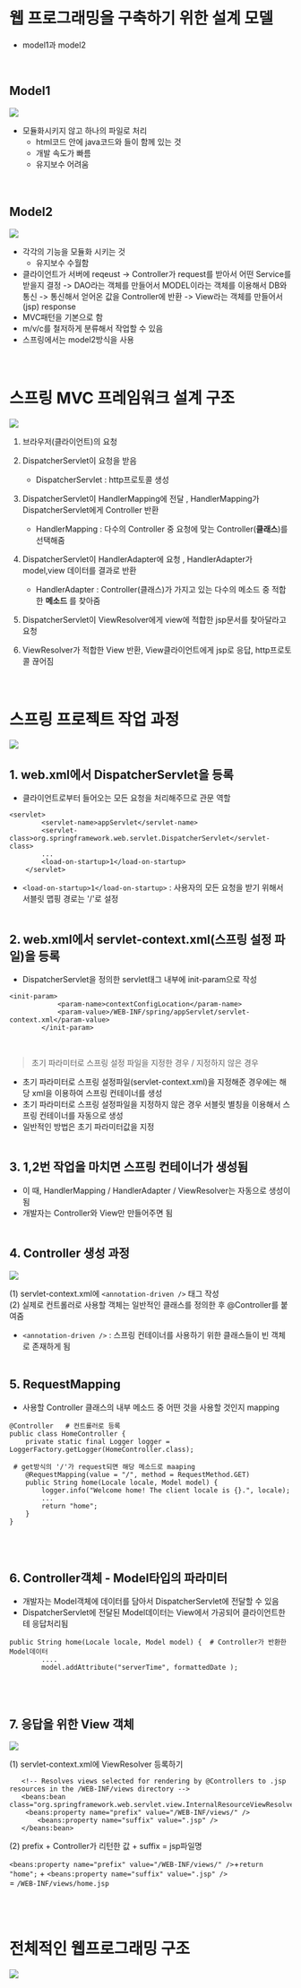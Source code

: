 # 웹 프로그래밍을 구축하기 위한 설계 모델
* model1과 model2
<br>

## Model1 
<img src="https://user-images.githubusercontent.com/48792230/113826737-7a377500-97bd-11eb-8392-204f88deb6e7.PNG">

* 모듈화시키지 않고 하나의 파일로 처리
  * html코드 안에 java코드와 <tag>들이 함께 있는 것 
  * 개발 속도가 빠름
  * 유지보수 어려움
<br><br><br>
	
## Model2
<img src="https://user-images.githubusercontent.com/48792230/113826741-7b68a200-97bd-11eb-8b53-1a6e5df768d9.PNG">

* 각각의 기능을 모듈화 시키는 것
  * 유지보수 수월함
* 클라이언트가 서버에 reqeust -> Controller가 request를 받아서 어떤 Service를 받을지 결정 -> DAO라는 객체를 만들어서 MODEL이라는 객체를 이용해서 DB와 통신 -> 통신해서 얻어온 값을 Controller에 반환 -> View라는 객체를 만들어서 (jsp) response
* MVC패턴을 기본으로 함
 * m/v/c를 철저하게 분류해서 작업할 수 있음
 * 스프링에서는 model2방식을 사용 
<br><br><br>

# 스프링 MVC 프레임워크 설계 구조
<img src="https://user-images.githubusercontent.com/48792230/113826742-7b68a200-97bd-11eb-8128-a22aeb253f0f.PNG">

1. 브라우저(클라이언트)의 요청

2. DispatcherServlet이 요청을 받음
 	* DispatcherServlet : http프로토콜 생성

3. DispatcherServlet이 HandlerMapping에 전달 , HandlerMapping가 DispatcherServlet에게 Controller 반환
 	* HandlerMapping : 다수의 Controller 중 요청에 맞는 Controller(**클래스**)를 선택해줌

4. DispatcherServlet이 HandlerAdapter에 요청 , HandlerAdapter가 model,view 데이터를 결과로 반환
 	* HandlerAdapter : Controller(클래스)가 가지고 있는 다수의 메소드 중 적합한 **메소드** 를 찾아줌

5. DispatcherServlet이 ViewResolver에게 view에 적합한 jsp문서를 찾아달라고 요청

6. ViewResolver가 적합한 View 반환, View클라이언트에게 jsp로 응답, http프로토콜 끊어짐
<br><br><br>

# 스프링 프로젝트 작업 과정
<img src="https://user-images.githubusercontent.com/48792230/113888550-6875c200-97fd-11eb-9f92-c3da8dbb549b.PNG">

## 1. web.xml에서 DispatcherServlet을 등록 
* 클라이언트로부터 들어오는 모든 요청을 처리해주므로 관문 역할
```
<servlet>
		<servlet-name>appServlet</servlet-name>
		<servlet-class>org.springframework.web.servlet.DispatcherServlet</servlet-class>
		...
		<load-on-startup>1</load-on-startup>
	</servlet>
```
* ```<load-on-startup>1</load-on-startup>``` : 사용자의 모든 요청을 받기 위해서 서블릿 맵핑 경로는 '/'로 설정
<br><br>


## 2. web.xml에서 servlet-context.xml(스프링 설정 파일)을 등록
 * DispatcherServlet을 정의한 servlet태그 내부에 init-param으로 작성
```
<init-param>
			<param-name>contextConfigLocation</param-name>
			<param-value>/WEB-INF/spring/appServlet/servlet-context.xml</param-value>
		</init-param>
```
<br>

> 초기 파라미터로 스프링 설정 파일을 지정한 경우 / 지정하지 않은 경우

* 초기 파라미터로 스프링 설정파일(servlet-context.xml)을 지정해준 경우에는 해당 xml을 이용하여 스프링 컨테이너를 생성
* 초기 파라미터로 스프링 설정파일을 지정하지 않은 경우 서블릿 별칭을 이용해서 스프링 컨테이너를 자동으로 생성
* 일반적인 방법은 초기 파라미터값을 지정
<br><br>

## 3. 1,2번 작업을 마치면 스프링 컨테이너가 생성됨
 * 이 때, HandlerMapping / HandlerAdapter / ViewResolver는 자동으로 생성이 됨
 * 개발자는 Controller와 View만 만들어주면 됨
<br><br>

## 4. Controller 생성 과정
<img src="https://user-images.githubusercontent.com/48792230/113826745-7c013880-97bd-11eb-8b58-5407038f6ae6.PNG">

 (1) servlet-context.xml에 ```<annotation-driven />``` 태그 작성 <br>
 (2) 실제로 컨트롤러로 사용할 객체는 일반적인 클래스를 정의한 후 @Controller를 붙여줌

* ```<annotation-driven />``` : 스프링 컨테이너를 사용하기 위한 클래스들이 빈 객체로 존재하게 됨
<br><br>

## 5. RequestMapping 
* 사용할 Controller 클래스의 내부 메소드 중 어떤 것을 사용할 것인지 mapping
```
@Controller   # 컨트롤러로 등록
public class HomeController {
	private static final Logger logger = LoggerFactory.getLogger(HomeController.class);

 # get방식의 '/'가 request되면 해당 메소드로 maaping
	@RequestMapping(value = "/", method = RequestMethod.GET)   
	public String home(Locale locale, Model model) {
		logger.info("Welcome home! The client locale is {}.", locale);
		...
		return "home";
	}
}
```
<br><br>

## 6. Controller객체 - Model타입의 파라미터
* 개발자는 Model객체에 데이터를 담아서 DispatcherServlet에 전달할 수 있음
* DispatcherServlet에 전달된 Model데이터는 View에서 가공되어 클라이언트한테 응답처리됨
```
public String home(Locale locale, Model model) {  # Controller가 반환한 Model데이터
		....
		model.addAttribute("serverTime", formattedDate );
```

<br><br>

## 7. 응답을 위한 View 객체
<img src="https://user-images.githubusercontent.com/48792230/113885411-c7860780-97fa-11eb-8f2b-e1ea81d74529.PNG">

 (1) servlet-context.xml에 ViewResolver 등록하기 
 ```
 	<!-- Resolves views selected for rendering by @Controllers to .jsp resources in the /WEB-INF/views directory -->
	<beans:bean class="org.springframework.web.servlet.view.InternalResourceViewResolver">
	 <beans:property name="prefix" value="/WEB-INF/views/" />
		<beans:property name="suffix" value=".jsp" />
	</beans:bean>
 ```

 (2) prefix + Controller가 리턴한 값 + suffix = jsp파일명
 
 ```<beans:property name="prefix" value="/WEB-INF/views/" />```+```return "home";``` + ```<beans:property name="suffix" value=".jsp" />``` <br>
 = ```/WEB-INF/views/home.jsp```


<br><br>

# 전체적인 웹프로그래밍 구조
<img src="https://user-images.githubusercontent.com/48792230/113885433-cb198e80-97fa-11eb-993a-e0de1bb08f2a.PNG">
